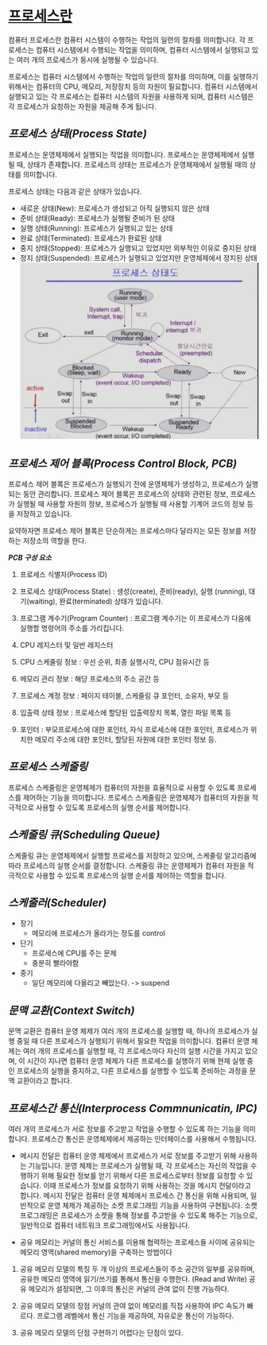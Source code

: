 # <u>프로세스란</u>

컴퓨터 프로세스란 컴퓨터 시스템이 수행하는 작업의 일련의 절차를 의미합니다. 각 프로세스는 컴퓨터 시스템에서 수행되는 작업을 의미하며, 컴퓨터 시스템에서 실행되고 있는 여러 개의 프로세스가 동시에 실행될 수
있습니다.

프로세스는 컴퓨터 시스템에서 수행하는 작업의 일련의 절차를 의미하며, 이를 실행하기 위해서는 컴퓨터의 CPU, 메모리, 저장장치 등의 자원이 필요합니다. 컴퓨터 시스템에서 실행되고 있는 각 프로세스는 컴퓨터 시스템의
자원을 사용하게 되며, 컴퓨터 시스템은 각 프로세스가 요청하는 자원을 제공해 주게 됩니다.

## ***프로세스 상태(Process State)***

프로세스는 운영체제에서 실행되는 작업을 의미합니다. 프로세스는 운영체제에서 실행될 때, 상태가 존재합니다. 프로세스의 상태는 프로세스가 운영체제에서 실행될 때의 상태를 의미합니다.

프로세스 상태는 다음과 같은 상태가 있습니다.

- 새로운 상태(New): 프로세스가 생성되고 아직 실행되지 않은 상태
- 준비 상태(Ready): 프로세스가 실행될 준비가 된 상태
- 실행 상태(Running): 프로세스가 실행되고 있는 상태
- 완료 상태(Terminated): 프로세스가 완료된 상태
- 중지 상태(Stopped): 프로세스가 실행되고 있었지만 외부적인 이유로 중지된 상태
- 정지 상태(Suspended): 프로세스가 실행되고 있었지만 운영체제에서 정지된 상태
  ![process-state](process-state.png)

## ***프로세스 제어 블록(Process Control Block, PCB)***

프로세스 제어 블록은 프로세스가 실행되기 전에 운영체제가 생성하고, 프로세스가 실행되는 동안 관리합니다. 프로세스 제어 블록은 프로세스의 상태와 관련된 정보, 프로세스가 실행될 때 사용할 자원의 정보, 프로세스가
실행될 때 사용할 기계어 코드의 정보 등을 저장하고 있습니다.

요약하자면 프로세스 제어 블록은 단순하게는 프로세스마다 달라지는 모든 정보를 저장하는 저장소의 역할을 한다.

***PCB 구성 요소***

1) 프로세스 식별자(Process ID)

2) 프로세스 상태(Process State) : 생성(create), 준비(ready), 실행 (running), 대기(waiting), 완료(terminated) 상태가 있습니다.

3) 프로그램 계수기(Program Counter) : 프로그램 계수기는 이 프로세스가 다음에 실행할 명령어의 주소를 가리킵니다.

4) CPU 레지스터 및 일반 레지스터

5) CPU 스케줄링 정보 : 우선 순위, 최종 실행시각, CPU 점유시간 등

6) 메모리 관리 정보 : 해당 프로세스의 주소 공간 등

7) 프로세스 계정 정보 : 페이지 테이블, 스케줄링 큐 포인터, 소유자, 부모 등

8) 입출력 상태 정보 : 프로세스에 할당된 입출력장치 목록, 열린 파일 목록 등

9) 포인터 : 부모프로세스에 대한 포인터, 자식 프로세스에 대한 포인터, 프로세스가 위치한 메모리 주소에 대한 포인터, 할당된 자원에 대한 포인터 정보 등.

## ***프로세스 스케줄링***

프로세스 스케줄링은 운영체제가 컴퓨터의 자원을 효율적으로 사용할 수 있도록 프로세스를 제어하는 기능을 의미합니다. 프로세스 스케줄링은 운영체제가 컴퓨터의 자원을 적극적으로 사용할 수 있도록 프로세스의 실행 순서를
제어합니다.

## ***스케줄링 큐(Scheduling Queue)***

스케줄링 큐는 운영체제에서 실행할 프로세스를 저장하고 있으며, 스케줄링 알고리즘에 따라 프로세스의 실행 순서를 결정합니다. 스케줄링 큐는 운영체제가 컴퓨터 자원을 적극적으로 사용할 수 있도록 프로세스의 실행 순서를
제어하는 역할을 합니다.

## ***스케줄러(Scheduler)***

* 장기
    * 메모리에 프로세스가 올라가는 정도를 control
* 단기
    * 프로세스에 CPU를 주는 문제
    * 충분히 빨라야함
* 중기
    * 일단 메모리에 다올리고 빼았는다. -> suspend

## ***문맥 교환(Context Switch)***

문맥 교환은 컴퓨터 운영 체제가 여러 개의 프로세스를 실행할 때, 하나의 프로세스가 실행 중일 때 다른 프로세스가 실행되기 위해서 필요한 작업을 의미합니다. 컴퓨터 운영 체제는 여러 개의 프로세스를 실행할 때, 각
프로세스마다 자신의 실행 시간을 가지고 있으며, 이 시간이 지나면 컴퓨터 운영 체제가 다른 프로세스를 실행하기 위해 현재 실행 중인 프로세스의 실행을 중지하고, 다른 프로세스를 실행할 수 있도록 준비하는 과정을 문맥
교환이라고 합니다.

## ***프로세스간 통신(Interprocess Commnunicatin, IPC)***

여러 개의 프로세스가 서로 정보를 주고받고 작업을 수행할 수 있도록 하는 기능을 의미합니다. 프로세스간 통신은 운영체제에서 제공하는 인터페이스를 사용해서 수행됩니다.

- 메시지 전달은 컴퓨터 운영 체제에서 프로세스가 서로 정보를 주고받기 위해 사용하는 기능입니다. 운영 체제는 프로세스가 실행될 때, 각 프로세스는 자신의 작업을 수행하기 위해 필요한 정보를 얻기 위해서 다른
  프로세스로부터 정보를 요청할 수 있습니다. 이때 프로세스가 정보를 요청하기 위해 사용하는 것을 메시지 전달이라고 합니다. 메시지 전달은 컴퓨터 운영 체제에서 프로세스 간 통신을 위해 사용되며, 일반적으로 운영
  체제가 제공하는 소켓 프로그래밍 기능을 사용하여 구현됩니다. 소켓 프로그래밍은 프로세스가 소켓을 통해 정보를 주고받을 수 있도록 해주는 기능으로, 일반적으로 컴퓨터 네트워크 프로그래밍에서도 사용됩니다.

- 공유 메모리는 커널의 통신 서비스를 이용해 협력하는 프로세스들 사이에 공유되는 메모리 영역(shared memory)을 구축하는 방법이다

1) 공유 메모리 모델의 특징 두 개 이상의 프로세스들이 주소 공간의 일부를 공유하며, 공유한 메모리 영역에 읽기/쓰기를 통해서 통신을 수행한다. (Read and Write)
   공유 메모리가 설정되면, 그 이후의 통신은 커널의 관여 없이 진행 가능하다.

2) 공유 메모리 모델의 장점 커널의 관여 없이 메모리를 직접 사용하여 IPC 속도가 빠르다. 프로그램 레벨에서 통신 기능을 제공하여, 자유로운 통신이 가능하다.

3) 공유 메모리 모델의 단점 구현하기 어렵다는 단점이 있다.